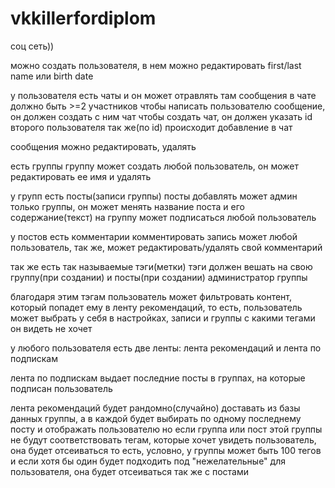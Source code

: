 # vkkillerfordiplom

соц сеть))

можно создать пользователя, в нем можно редактировать first/last name или birth date

у пользователя есть чаты и он может отравлять там сообщения
в чате должно быть >=2 участников 
чтобы написать пользователю сообщение, он должен создать с ним чат
чтобы создать чат, он должен указать id второго пользователя
так же(по id) происходит добавление в чат

сообщения можно редактировать, удалять

есть группы
группу может создать любой пользователь, он может редактировать ее имя и удалять

у групп есть посты(записи группы)
посты добавлять может админ только группы, он может менять название поста и его содержание(текст)
на группу может подписаться любой пользователь

у постов есть комментарии
комментировать запись может любой пользователь, так же, может редактировать/удалять свой комментарий

так же есть так называемые тэги(метки)
тэги должен вешать на свою группу(при создании) и посты(при создании) администратор группы

благодаря этим тэгам пользователь может фильтровать контент, который попадет ему в ленту рекомендаций,
то есть, пользователь может выбрать у себя в настройках, записи и группы с какими тегами он видеть не хочет

у любого пользователя есть две ленты: лента рекомендаций и лента по подпискам

лента по подпискам выдает последние посты в группах, на которые подписан пользователь

лента рекомендаций будет рандомно(случайно) доставать из базы данных группы, а в каждой будет выбирать по одному последнему посту и отображать пользователю
но если группа или пост этой группы не будут соответствовать тегам, которые хочет увидеть пользователь, она будет отсеиваться
то есть, условно, у группы может быть 100 тегов и если хотя бы один будет подходить под "нежелательные" для пользователя, она будет отсеиваться
так же с постами
